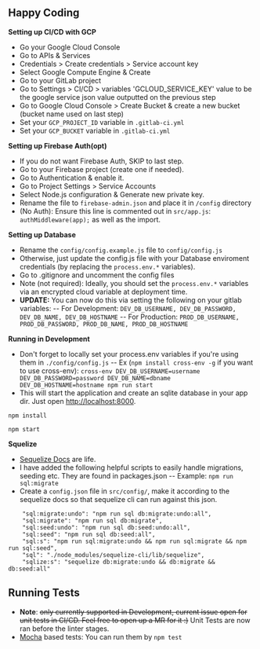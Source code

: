 ## Happy Coding

**Setting up CI/CD with GCP**

- Go your Google Cloud Console
- Go to APIs & Services
- Credentials > Create credentials > Service account key
- Select Google Compute Engine & Create
- Go to your GitLab project
- Go to Settings > CI/CD > variables 'GCLOUD_SERVICE_KEY' value to be the google service json value outputted on the previous step
- Go to Google Cloud Console > Create Bucket & create a new bucket (bucket name used on last step)
- Set your `GCP_PROJECT_ID` variable in `.gitlab-ci.yml`
- Set your `GCP_BUCKET` variable in `.gitlab-ci.yml`

**Setting up Firebase Auth(opt)**

- If you do not want Firebase Auth, SKIP to last step.
- Go to your Firebase project (create one if needed).
- Go to Authentication & enable it.
- Go to Project Settings > Service Accounts
- Select Node.js configuration & Generate new private key.
- Rename the file to `firebase-admin.json` and place it in `/config` directory
- (No Auth): Ensure this line is commented out in `src/app.js`: `authMiddleware(app);` as well as the import.

**Setting up Database**

- Rename the `config/config.example.js` file to `config/config.js`
- Otherwise, just update the config.js file with your Database enviroment credentials (by replacing the `process.env.*` variables).
- Go to .gitignore and uncomment the config files
- Note (not required): Ideally, you should set the `process.env.*` variables via an encrypted cloud variable at deployment time.
- **UPDATE:** You can now do this via setting the following on your gitlab variables:
  -- For Development: `DEV_DB_USERNAME, DEV_DB_PASSWORD, DEV_DB_NAME, DEV_DB_HOSTNAME`
  -- For Production: `PROD_DB_USERNAME, PROD_DB_PASSWORD, PROD_DB_NAME, PROD_DB_HOSTNAME`

**Running in Development**

- Don't forget to locally set your process.env variables if you're using them in `./config/config.js`
  -- Ex (`npm install cross-env -g` if you want to use cross-env): `cross-env DEV_DB_USERNAME=username DEV_DB_PASSWORD=password DEV_DB_NAME=dbname DEV_DB_HOSTNAME=hostname npm run start`
- This will start the application and create an sqlite database in your app dir.
  Just open [http://localhost:8000](http://localhost:8000).

```
npm install

npm start

```

**Squelize**

- [Sequelize Docs](http://docs.sequelizejs.com/) are life.
- I have added the following helpful scripts to easily handle migrations, seeding etc. They are found in packages.json
  -- Example: `npm run sql:migrate`
- Create a `config.json` file in `src/config/`, make it according to the sequelize docs so that sequelize cli can run against this json.

```
    "sql:migrate:undo": "npm run sql db:migrate:undo:all",
    "sql:migrate": "npm run sql db:migrate",
    "sql:seed:undo": "npm run sql db:seed:undo:all",
    "sql:seed": "npm run sql db:seed:all",
    "sql:s": "npm run sql:migrate:undo && npm run sql:migrate && npm run sql:seed",
    "sql": "./node_modules/sequelize-cli/lib/sequelize",
    "sqlize:s": "sequelize db:migrate:undo && db:migrate && db:seed:all"

```

## Running Tests

- **Note**: ~~only currently supported in Development, current issue open for unit tests in CI/CD. Feel free to open up a MR for it :)~~ Unit Tests are now ran before the linter stages.
- [Mocha](https://mochajs.org) based tests: You can run them by `npm test`
